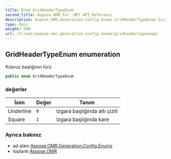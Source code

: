 ```yaml
---
title: Enum GridHeaderTypeEnum
second_title: Aspose.OMR for .NET API Referansı
description: Aspose.OMR.Generation.Config.Enums.GridHeaderTypeEnum Sıralama. Kılavuz başlığının türü
type: docs
weight: 500
url: /tr/net/aspose.omr.generation.config.enums/gridheadertypeenum/
---
```

## GridHeaderTypeEnum enumeration

Kılavuz başlığının türü

```csharp
public enum GridHeaderTypeEnum
```

### değerler

| İsim | Değer | Tanım |
| --- | --- | --- |
| Underline | `0` | Izgara başlığında altı çizili |
| Square | `1` | Izgara başlığında kare |

### Ayrıca bakınız

* ad alanı [Aspose.OMR.Generation.Config.Enums](../../aspose.omr.generation.config.enums/)
* toplantı [Aspose.OMR](../../)


